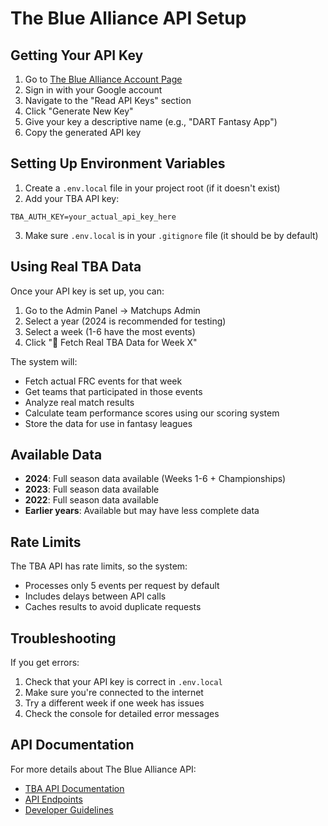 # The Blue Alliance API Setup

## Getting Your API Key

1. Go to [The Blue Alliance Account Page](https://www.thebluealliance.com/account)
2. Sign in with your Google account
3. Navigate to the "Read API Keys" section
4. Click "Generate New Key"
5. Give your key a descriptive name (e.g., "DART Fantasy App")
6. Copy the generated API key

## Setting Up Environment Variables

1. Create a `.env.local` file in your project root (if it doesn't exist)
2. Add your TBA API key:

```
TBA_AUTH_KEY=your_actual_api_key_here
```

3. Make sure `.env.local` is in your `.gitignore` file (it should be by default)

## Using Real TBA Data

Once your API key is set up, you can:

1. Go to the Admin Panel → Matchups Admin
2. Select a year (2024 is recommended for testing)
3. Select a week (1-6 have the most events)
4. Click "📡 Fetch Real TBA Data for Week X"

The system will:
- Fetch actual FRC events for that week
- Get teams that participated in those events
- Analyze real match results
- Calculate team performance scores using our scoring system
- Store the data for use in fantasy leagues

## Available Data

- **2024**: Full season data available (Weeks 1-6 + Championships)
- **2023**: Full season data available
- **2022**: Full season data available
- **Earlier years**: Available but may have less complete data

## Rate Limits

The TBA API has rate limits, so the system:
- Processes only 5 events per request by default
- Includes delays between API calls
- Caches results to avoid duplicate requests

## Troubleshooting

If you get errors:
1. Check that your API key is correct in `.env.local`
2. Make sure you're connected to the internet
3. Try a different week if one week has issues
4. Check the console for detailed error messages

## API Documentation

For more details about The Blue Alliance API:
- [TBA API Documentation](https://www.thebluealliance.com/apidocs/v3)
- [API Endpoints](https://www.thebluealliance.com/apidocs/v3)
- [Developer Guidelines](https://www.thebluealliance.com/apidocs) 